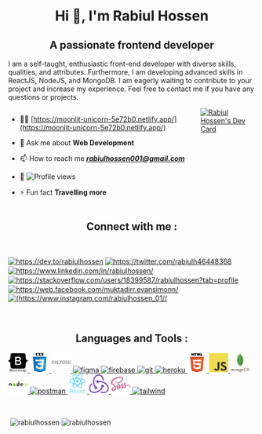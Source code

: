 <h1 align="center">Hi 👋, I'm Rabiul Hossen</h1>
<h2 align="center">A passionate frontend developer </h2>
<p align="left"> I am a self-taught, enthusiastic front-end developer with diverse skills, qualities, and attributes. Furthermore, I am developing advanced skills in ReactJS, NodeJS, and MongoDB. 
I am eagerly waiting to contribute to your project and increase my experience. Feel free to contact me if you have any questions or projects. </p>



<div style="display:flex; flex-direction:row; justify-content:space-between ;">
 <div style="margin-right: 10px;">

 - 👨‍💻 [https://moonlit-unicorn-5e72b0.netlify.app/](https://moonlit-unicorn-5e72b0.netlify.app/)
   
- 💬 Ask me about **Web Development**     

- 📫 How to reach me ***rabiulhossen001@gmail.com***  <br/>     

- 👨‍ ![Profile views](https://gpvc.arturio.dev/rabiulhossen) 

- ⚡ Fun fact **Travelling more**
  </div>
 
  <div>
    <a href="https://app.daily.dev/RabiulHossen"><img src="https://api.daily.dev/devcards/c414776afea94fa9a0f38ba97fa5b7c7.png?r=rzf" width="350" align="center" alt="Rabiul Hossen's Dev Card"/></a> 
</div>
</div>

 


<h2 align="center">Connect with me : </h2>            

<p align="left">
<a href="https://dev.to/rabiulhossen" target="blank"><img align="center" src="https://raw.githubusercontent.com/rahuldkjain/github-profile-readme-generator/master/src/images/icons/Social/devto.svg" alt="https://dev.to/rabiulhossen" height="30" width="40" /></a>
<a href="https://twitter.com/rabiulh46448368" target="blank"><img align="center" src="https://raw.githubusercontent.com/rahuldkjain/github-profile-readme-generator/master/src/images/icons/Social/twitter.svg" alt="https://twitter.com/rabiulh46448368" height="30" width="40" /></a>
<a href="https://www.linkedin.com/in/rabiulhossen/" target="blank"><img align="center" src="https://raw.githubusercontent.com/rahuldkjain/github-profile-readme-generator/master/src/images/icons/Social/linked-in-alt.svg" alt="https://www.linkedin.com/in/rabiulhossen/" height="30" width="40" /></a>
<a href="https://stackoverflow.com/users/18399587/rabiulhossen?tab=profile" target="blank"><img align="center" src="https://raw.githubusercontent.com/rahuldkjain/github-profile-readme-generator/master/src/images/icons/Social/stack-overflow.svg" alt="https://stackoverflow.com/users/18399587/rabiulhossen?tab=profile" height="30" width="40" /></a>
<a href="https://web.facebook.com/muktadirr.evansimonn/" target="blank"><img align="center" src="https://raw.githubusercontent.com/rahuldkjain/github-profile-readme-generator/master/src/images/icons/Social/facebook.svg" alt="https://web.facebook.com/muktadirr.evansimonn/" height="30" width="40" /></a>
<a href="https://www.instagram.com/rabiulhossen_01//" target="blank"><img align="center" src="https://raw.githubusercontent.com/rahuldkjain/github-profile-readme-generator/master/src/images/icons/Social/instagram.svg" alt="(https://www.instagram.com/rabiulhossen_01//" height="30" width="40" /></a>
</p>

<br/>

<h2 align="center">Languages and Tools :</h2>
<p align="left"> <a href="https://getbootstrap.com" target="_blank" rel="noreferrer"> <img src="https://raw.githubusercontent.com/devicons/devicon/master/icons/bootstrap/bootstrap-plain-wordmark.svg" alt="bootstrap" width="40" height="40"/> </a>  <a href="https://www.w3schools.com/css/" target="_blank" rel="noreferrer"> <img src="https://raw.githubusercontent.com/devicons/devicon/master/icons/css3/css3-original-wordmark.svg" alt="css3" width="40" height="40"/> </a> <a href="https://expressjs.com" target="_blank" rel="noreferrer"> <img src="https://raw.githubusercontent.com/devicons/devicon/master/icons/express/express-original-wordmark.svg" alt="express" width="40" height="40"/> </a> <a href="https://www.figma.com/" target="_blank" rel="noreferrer"> <img src="https://www.vectorlogo.zone/logos/figma/figma-icon.svg" alt="figma" width="40" height="40"/> </a> <a href="https://firebase.google.com/" target="_blank" rel="noreferrer"> <img src="https://www.vectorlogo.zone/logos/firebase/firebase-icon.svg" alt="firebase" width="40" height="40"/> </a> <a href="https://git-scm.com/" target="_blank" rel="noreferrer"> <img src="https://www.vectorlogo.zone/logos/git-scm/git-scm-icon.svg" alt="git" width="40" height="40"/> </a> <a href="https://heroku.com" target="_blank" rel="noreferrer"> <img src="https://www.vectorlogo.zone/logos/heroku/heroku-icon.svg" alt="heroku" width="40" height="40"/> </a> <a href="https://www.w3.org/html/" target="_blank" rel="noreferrer"> <img src="https://raw.githubusercontent.com/devicons/devicon/master/icons/html5/html5-original-wordmark.svg" alt="html5" width="40" height="40"/> </a> <a href="https://developer.mozilla.org/en-US/docs/Web/JavaScript" target="_blank" rel="noreferrer"> <img src="https://raw.githubusercontent.com/devicons/devicon/master/icons/javascript/javascript-original.svg" alt="javascript" width="40" height="40"/> </a> <a href="https://www.mongodb.com/" target="_blank" rel="noreferrer"> <img src="https://raw.githubusercontent.com/devicons/devicon/master/icons/mongodb/mongodb-original-wordmark.svg" alt="mongodb" width="40" height="40"/> </a> <a href="https://nodejs.org" target="_blank" rel="noreferrer"> <img src="https://raw.githubusercontent.com/devicons/devicon/master/icons/nodejs/nodejs-original-wordmark.svg" alt="nodejs" width="40" height="40"/> </a> <a href="https://postman.com" target="_blank" rel="noreferrer"> <img src="https://www.vectorlogo.zone/logos/getpostman/getpostman-icon.svg" alt="postman" width="40" height="40"/> </a> <a href="https://reactjs.org/" target="_blank" rel="noreferrer"> <img src="https://raw.githubusercontent.com/devicons/devicon/master/icons/react/react-original-wordmark.svg" alt="react" width="40" height="40"/> </a> <a href="https://redux.js.org" target="_blank" rel="noreferrer"> <img src="https://raw.githubusercontent.com/devicons/devicon/master/icons/redux/redux-original.svg" alt="redux" width="40" height="40"/> </a> <a href="https://sass-lang.com" target="_blank" rel="noreferrer"> <img src="https://raw.githubusercontent.com/devicons/devicon/master/icons/sass/sass-original.svg" alt="sass" width="40" height="40"/> </a> <a href="https://tailwindcss.com/" target="_blank" rel="noreferrer"> <img src="https://www.vectorlogo.zone/logos/tailwindcss/tailwindcss-icon.svg" alt="tailwind" width="40" height="40"/> </a> </p>
 <br/>


<p>&nbsp;<img align="center" src="https://github-readme-stats.vercel.app/api?username=rabiulhossen&show_icons=true&locale=en" alt="rabiulhossen" /> <img align="center" src="https://github-readme-streak-stats.herokuapp.com/?user=rabiulhossen&" alt="rabiulhossen" /></p>








 


